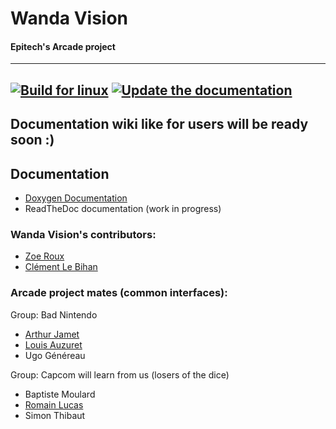 # Wanda Vision
#### Epitech's Arcade project

---
[![Build for linux](https://github.com/Octopus773/Wanda-Vision/actions/workflows/build.yml/badge.svg?branch=master)](https://github.com/Octopus773/Wanda-Vision/actions/workflows/build.yml)
[![Update the documentation](https://github.com/Octopus773/Wanda-Vision/actions/workflows/doc.yml/badge.svg?branch=master)](https://octopus773.github.io/Wanda-Vision/)
---

## Documentation wiki like for users will be ready soon :)

## Documentation
- [Doxygen Documentation](https://octopus773.github.io/Wanda-Vision/)
- ReadTheDoc documentation (work in progress)

### Wanda Vision's contributors:
- [Zoe Roux](https://github.com/AnonymusRaccoon "Anonymus Raccoon")
- [Clément Le Bihan](https://github.com/Octopus773 "Octopus")

### Arcade project mates (common interfaces):
Group: Bad Nintendo
- [Arthur Jamet](https://github.com/Arthi-chaud "Arthi-Chaud")
- [Louis Auzuret](https://github.com/GitBluub "Bluub")
- Ugo Généreau

Group: Capcom will learn from us (losers of the dice)
- Baptiste Moulard
- [Romain Lucas](https://github.com/roromainlcs "roromainlcs")
- Simon Thibaut
